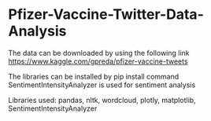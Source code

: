 # Pfizer-Vaccine-Twitter-Data-Analysis
The data can be downloaded by using the following link
https://www.kaggle.com/gpreda/pfizer-vaccine-tweets

The libraries can be installed by pip install command
SentimentIntensityAnalyzer is used for sentiment analysis

Libraries used: pandas, nltk, wordcloud, plotly, matplotlib, SentimentIntensityAnalyzer

